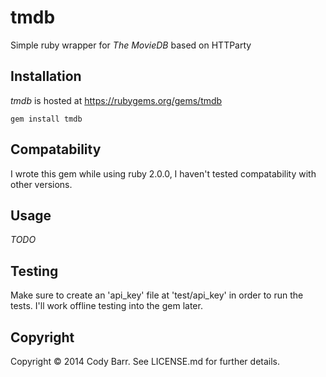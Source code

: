 # tmdb

Simple ruby wrapper for _The MovieDB_ based on HTTParty

## Installation

*tmdb* is hosted at https://rubygems.org/gems/tmdb

`gem install tmdb`

## Compatability

I wrote this gem while using ruby 2.0.0, I haven't tested compatability with other versions.

## Usage

_TODO_

## Testing

Make sure to create an 'api_key' file at 'test/api_key' in order to run the tests.  I'll work offline testing into the gem later.

## Copyright

Copyright &copy; 2014 Cody Barr. See LICENSE.md for
further details.

